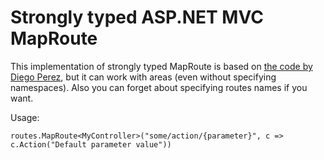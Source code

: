 ﻿Strongly typed ASP.NET MVC MapRoute
===================================

This implementation of strongly typed MapRoute is based on [the code by Diego Perez](http://blogs.southworks.net/dperez/2009/05/09/mvc-strongly-typed-action-route-helper/),
but it can work with areas (even without specifying namespaces).
Also you can forget about specifying routes names if you want.

Usage:

    routes.MapRoute<MyController>("some/action/{parameter}", c => c.Action("Default parameter value"))

